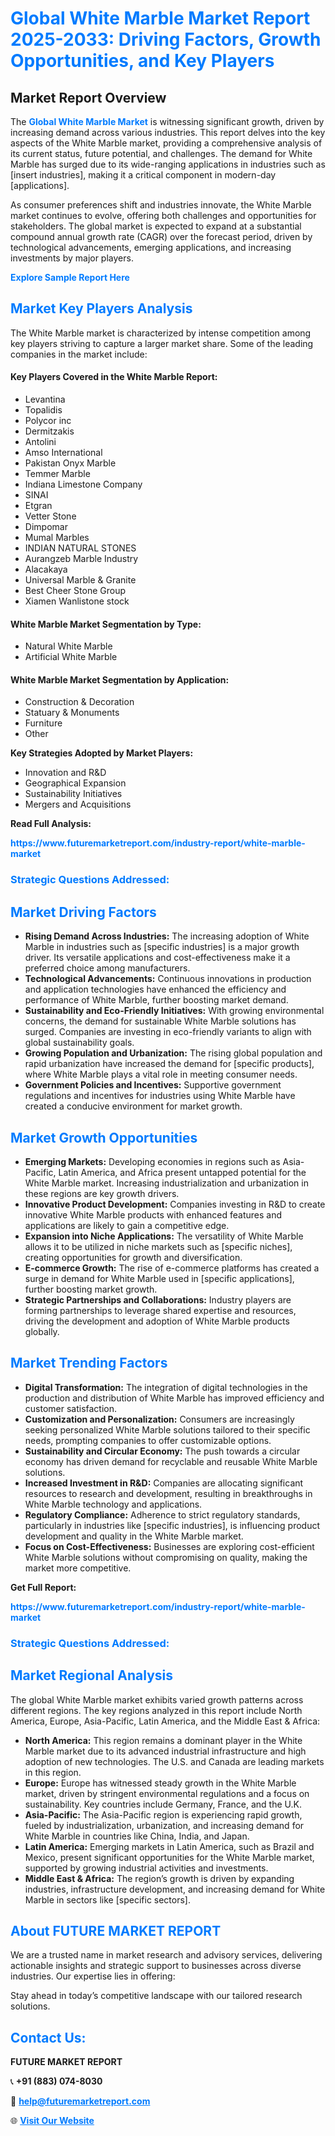 <h1 style="color: #007BFF;">Global White Marble Market Report 2025-2033: Driving Factors, Growth Opportunities, and Key Players</h1>

<section id="overview">
<h2>Market Report Overview</h2>
<p>The <a href="https://www.futuremarketreport.com/industry-report/white-marble-market" style="color: #007BFF; text-decoration: none;"><strong>Global White Marble Market</strong></a> is witnessing significant growth, driven by increasing demand across various industries. This report delves into the key aspects of the White Marble market, providing a comprehensive analysis of its current status, future potential, and challenges. The demand for White Marble has surged due to its wide-ranging applications in industries such as [insert industries], making it a critical component in modern-day [applications].</p>
<p>As consumer preferences shift and industries innovate, the White Marble market continues to evolve, offering both challenges and opportunities for stakeholders. The global market is expected to expand at a substantial compound annual growth rate (CAGR) over the forecast period, driven by technological advancements, emerging applications, and increasing investments by major players.</p>
</section>

<section id="overview">
<p><a href="https://www.futuremarketreport.com/request-sample/reportId=88568" style="color: #007BFF; text-decoration: none;"><strong>Explore Sample Report Here</strong></a></p>
</section>

<section id="key-players">
<h2 style="color: #007BFF;">Market Key Players Analysis</h2>
<p>The White Marble market is characterized by intense competition among key players striving to capture a larger market share. Some of the leading companies in the market include:</p>
<h4>Key Players Covered in the White Marble Report:</h4>
<ul><li>Levantina</li><li>Topalidis</li><li>Polycor inc</li><li>Dermitzakis</li><li>Antolini</li><li>Amso International</li><li>Pakistan Onyx Marble</li><li>Temmer Marble</li><li>Indiana Limestone Company</li><li>SINAI</li><li>Etgran</li><li>Vetter Stone</li><li>Dimpomar</li><li>Mumal Marbles</li><li>INDIAN NATURAL STONES</li><li>Aurangzeb Marble Industry</li><li>Alacakaya</li><li>Universal Marble &amp; Granite</li><li>Best Cheer Stone Group</li><li>Xiamen Wanlistone stock</li></ul>
<h4>White Marble Market Segmentation by Type:</h4>
<ul><li>Natural White Marble</li><li>Artificial White Marble</li></ul>

<h4>White Marble Market Segmentation by Application:</h4>
<ul><li>Construction &amp; Decoration</li><li>Statuary &amp; Monuments</li><li>Furniture</li><li>Other</li></ul>
<p><strong>Key Strategies Adopted by Market Players:</strong></p>
<ul>
<li>Innovation and R&D</li>
<li>Geographical Expansion</li>
<li>Sustainability Initiatives</li>
<li>Mergers and Acquisitions</li>
</ul>
</section>

<section>
<p><strong>Read Full Analysis: </strong></p><a href="https://www.futuremarketreport.com/industry-report/white-marble-market" style="color: #007BFF; text-decoration: none;"><strong>https://www.futuremarketreport.com/industry-report/white-marble-market</strong></a>
<h3 style="color: #007BFF;">Strategic Questions Addressed:</h3>
</section>

<section id="driving-factors">
<h2 style="color: #007BFF;">Market Driving Factors</h2>
<ul>
<li><strong>Rising Demand Across Industries:</strong> The increasing adoption of White Marble in industries such as [specific industries] is a major growth driver. Its versatile applications and cost-effectiveness make it a preferred choice among manufacturers.</li>
<li><strong>Technological Advancements:</strong> Continuous innovations in production and application technologies have enhanced the efficiency and performance of White Marble, further boosting market demand.</li>
<li><strong>Sustainability and Eco-Friendly Initiatives:</strong> With growing environmental concerns, the demand for sustainable White Marble solutions has surged. Companies are investing in eco-friendly variants to align with global sustainability goals.</li>
<li><strong>Growing Population and Urbanization:</strong> The rising global population and rapid urbanization have increased the demand for [specific products], where White Marble plays a vital role in meeting consumer needs.</li>
<li><strong>Government Policies and Incentives:</strong> Supportive government regulations and incentives for industries using White Marble have created a conducive environment for market growth.</li>
</ul>
</section>

<section id="growth-opportunities">
<h2 style="color: #007BFF;">Market Growth Opportunities</h2>
<ul>
<li><strong>Emerging Markets:</strong> Developing economies in regions such as Asia-Pacific, Latin America, and Africa present untapped potential for the White Marble market. Increasing industrialization and urbanization in these regions are key growth drivers.</li>
<li><strong>Innovative Product Development:</strong> Companies investing in R&D to create innovative White Marble products with enhanced features and applications are likely to gain a competitive edge.</li>
<li><strong>Expansion into Niche Applications:</strong> The versatility of White Marble allows it to be utilized in niche markets such as [specific niches], creating opportunities for growth and diversification.</li>
<li><strong>E-commerce Growth:</strong> The rise of e-commerce platforms has created a surge in demand for White Marble used in [specific applications], further boosting market growth.</li>
<li><strong>Strategic Partnerships and Collaborations:</strong> Industry players are forming partnerships to leverage shared expertise and resources, driving the development and adoption of White Marble products globally.</li>
</ul>
</section>

<section id="trending-factors">
<h2 style="color: #007BFF;">Market Trending Factors</h2>
<ul>
<li><strong>Digital Transformation:</strong> The integration of digital technologies in the production and distribution of White Marble has improved efficiency and customer satisfaction.</li>
<li><strong>Customization and Personalization:</strong> Consumers are increasingly seeking personalized White Marble solutions tailored to their specific needs, prompting companies to offer customizable options.</li>
<li><strong>Sustainability and Circular Economy:</strong> The push towards a circular economy has driven demand for recyclable and reusable White Marble solutions.</li>
<li><strong>Increased Investment in R&D:</strong> Companies are allocating significant resources to research and development, resulting in breakthroughs in White Marble technology and applications.</li>
<li><strong>Regulatory Compliance:</strong> Adherence to strict regulatory standards, particularly in industries like [specific industries], is influencing product development and quality in the White Marble market.</li>
<li><strong>Focus on Cost-Effectiveness:</strong> Businesses are exploring cost-efficient White Marble solutions without compromising on quality, making the market more competitive.</li>
</ul>
</section>

<section>
<p><strong>Get Full Report: </strong></p><a href="https://www.futuremarketreport.com/industry-report/white-marble-market" style="color: #007BFF; text-decoration: none;"><strong>https://www.futuremarketreport.com/industry-report/white-marble-market</strong></a>
<h3 style="color: #007BFF;">Strategic Questions Addressed:</h3>
</section>


<section id="regional-analysis">
<h2 style="color: #007BFF;">Market Regional Analysis</h2>
<p>The global White Marble market exhibits varied growth patterns across different regions. The key regions analyzed in this report include North America, Europe, Asia-Pacific, Latin America, and the Middle East & Africa:</p>
<ul>
<li><strong>North America:</strong> This region remains a dominant player in the White Marble market due to its advanced industrial infrastructure and high adoption of new technologies. The U.S. and Canada are leading markets in this region.</li>
<li><strong>Europe:</strong> Europe has witnessed steady growth in the White Marble market, driven by stringent environmental regulations and a focus on sustainability. Key countries include Germany, France, and the U.K.</li>
<li><strong>Asia-Pacific:</strong> The Asia-Pacific region is experiencing rapid growth, fueled by industrialization, urbanization, and increasing demand for White Marble in countries like China, India, and Japan.</li>
<li><strong>Latin America:</strong> Emerging markets in Latin America, such as Brazil and Mexico, present significant opportunities for the White Marble market, supported by growing industrial activities and investments.</li>
<li><strong>Middle East & Africa:</strong> The region’s growth is driven by expanding industries, infrastructure development, and increasing demand for White Marble in sectors like [specific sectors].</li>
</ul>
</section>

<footer>
<h2 style="color: #007BFF;">About FUTURE MARKET REPORT</h2>
<p>We are a trusted name in market research and advisory services, delivering actionable insights and strategic support to businesses across diverse industries. Our expertise lies in offering:</p>

<p>Stay ahead in today’s competitive landscape with our tailored research solutions.</p>

<h2 style="color: #007BFF;">Contact Us:</h2>
<p><strong>FUTURE MARKET REPORT</strong></p>
<p>📞 <strong>+91 (883) 074-8030</strong></p>
<p>📧 <strong><a href="mailto:help@futuremarketreport.com" style="color: #007BFF;">help@futuremarketreport.com</a></strong></p>
<p>🌐 <strong><a href="https://www.futuremarketreport.com/" style="color: #007BFF;">Visit Our Website</a></strong></p>
</footer>